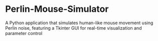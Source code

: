 # Perlin-Mouse-Simulator
A Python application that simulates human-like mouse movement using Perlin noise, featuring a Tkinter GUI for real-time visualization and parameter control
